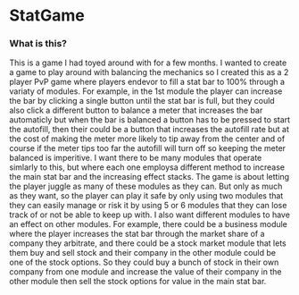 # StatGame

### What is this?

This is a game I had toyed around with for a few months.
I wanted to create a game to play around with balancing 
the mechanics so I created this as a 2 player PvP game
where players endevor to fill a stat bar to 100% through
a variaty of modules. For example, in the 1st module the
player can increase the bar by clicking a single button
until the stat bar is full, but they could also click a
different button to balance a meter that increases the bar
automaticly but when the bar is balanced a button has to
be pressed to start the autofill, then their could be a
button that increases the autofill rate but at the cost of
making the meter more likely to tip away from the center
and of course if the meter tips too far the autofill will 
turn off so keeping the meter balanced is imperitive.
I want there to be many modules that operate simlarly to
this, but where each one employsa different method to 
increase the main stat bar and the increasing effect
stacks. The game is about letting the player juggle as 
many of these modules as they can. But only as much as 
they want, so the player can play it safe by only using
two modules that they can easily manage or risk it by 
using 5 or 6 modules that they can lose track of or not
be able to keep up with. I also want different modules 
to have an effect on other modules. For example, there could be a business module
where the player increases the stat bar through the market 
share of a company they arbitrate, and there could be a
stock market module that lets them buy and sell stock and
their company in the other module could be one of the stock 
options. So they could buy a bunch of stock in their own 
company from one module and increase the value of their
company in the other module then sell the stock options 
for value in the main stat bar.
